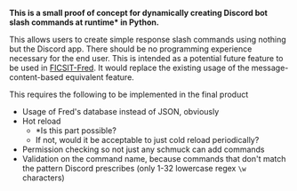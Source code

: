 **This is a small proof of concept for dynamically creating Discord bot 
slash commands at runtime\* in Python.**

This allows users to create simple response slash commands using nothing
but the Discord app. There should be no programming experience necessary
for the end user. This is intended as a potential future feature to be
used in [FICSIT-Fred](https://github.com/Feyko/FICSIT-Fred). It would 
replace the existing usage of the message-content-based equivalent feature.

This requires the following to be implemented in the final product
- Usage of Fred's database instead of JSON, obviously
- Hot reload
    - *Is this part possible?
    - If not, would it be acceptable to just cold reload periodically?
- Permission checking so not just any schmuck can add commands
- Validation on the command name, because commands that don't match the 
pattern Discord prescribes (only 1-32 lowercase regex `\w` characters)